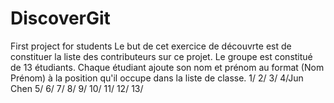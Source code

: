 # DiscoverGit
First project for students
Le but de cet exercice de découvrte est de constituer la liste des contributeurs sur ce projet.
Le groupe est constitué de 13 étudiants. Chaque étudiant ajoute son nom et prénom au format (Nom Prénom) à la position qu'il occupe dans la liste de classe.
1/
2/
3/
4/Jun Chen
5/
6/
7/
8/
9/
10/
11/
12/
13/
